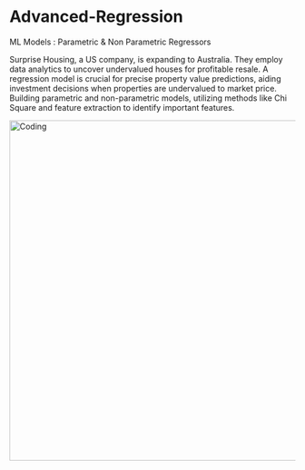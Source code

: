 # Advanced-Regression

ML Models : Parametric & Non Parametric Regressors 

Surprise Housing, a US company, is expanding to Australia. They employ data analytics to uncover undervalued houses for profitable resale. A regression model is crucial for precise property value predictions, aiding investment decisions when properties are undervalued to market price. Building parametric and non-parametric models, utilizing methods like Chi Square and feature extraction to identify important features. <br>

<style>
    .centered {
        display: block;
        margin-left: auto;
        margin-right: auto;
    }
</style>
<img class="centered" alt="Coding" width="600" src="https://www.incredimate.com/wp-content/uploads/2023/04/115.gif">
